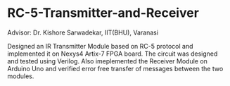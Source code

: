# RC-5-Transmitter-and-Receiver

Advisor: Dr. Kishore Sarwadekar, IIT(BHU), Varanasi

Designed an IR Transmitter Module based on RC-5 protocol and implemented it on Nexys4 Artix-7 FPGA
board. The circuit was designed and tested using Verilog. Also imeplemented the Receiver Module on Arduino
Uno and verified error free transfer of messages between the two modules.
